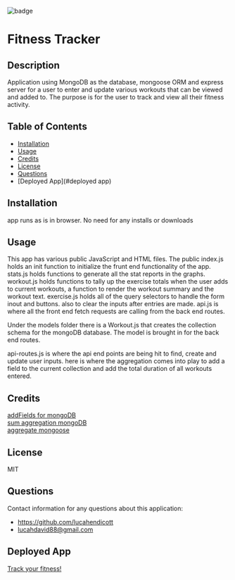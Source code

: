 ![badge](https://img.shields.io/badge/license-MIT-brightgreen)   
# Fitness Tracker  

## Description  
Application using MongoDB as the database, mongoose ORM and express server for a user to enter and update various workouts that can be viewed and added to. The purpose is for the user to track and view all their fitness activity.    

## Table of Contents  
* [Installation](#installation)  
* [Usage](#usage)  
* [Credits](#credits)   
* [License](#license)  
* [Questions](#questions)  
* [Deployed App](#deployed app)

## Installation  
app runs as is in browser. No need for any installs or downloads  

## Usage 
This app has various public JavaScript and HTML files. The public index.js holds an init function to initialize the frunt end functionality of the app. stats.js holds functions to generate all the stat reports in the graphs. workout.js holds functions to tally up the exercise totals when the user adds to current workouts, a function to render the workout summary and the workout text. exercise.js holds all of the query selectors to handle the form inout and buttons. also to clear the inputs after entries are made. api.js is where all the front end fetch requests are calling from the back end routes.  

Under the models folder there is a Workout.js that creates the collection schema for the mongoDB database. The model is brought in for the back end routes.

api-routes.js is where the api end points are being hit to find, create and update user inputs. here is where the aggregation comes into play to add a field to the current collection and add the total duration of all workouts entered.

## Credits  
  
[addFields for mongoDB](https://docs.mongodb.com/manual/reference/operator/aggregation/addFields/)<br> 
[sum aggregation mongoDB](https://docs.mongodb.com/manual/reference/operator/aggregation/sum/)<br>
[aggregate mongoose](https://mongoosejs.com/docs/api.html#aggregate_Aggregate)<br>

## License  
MIT  

## Questions  
Contact information for any questions about this application:
* https://github.com/lucahendicott  
* lucahdavid88@gmail.com  

## Deployed App
[Track your fitness!](https://tranquil-wave-32843.herokuapp.com/)
